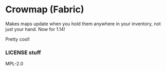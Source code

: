 Crowmap (Fabric)
================

Makes maps update when you hold them anywhere in your inventory, not just your hand. Now for 1.14!

Pretty cool!

### LICENSE stuff

MPL-2.0